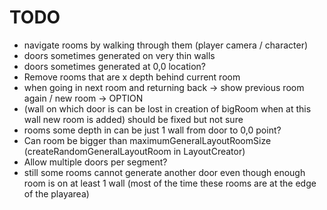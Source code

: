 # TODO
- navigate rooms by walking through them (player camera / character)
- doors sometimes generated on very thin walls
- doors sometimes generated at 0,0 location?
- Remove rooms that are x depth behind current room
- when going in next room and returning back -> show previous room again / new room -> OPTION
- (wall on which door is can be lost in creation of bigRoom when at this wall new room is added) should be fixed but not sure
- rooms some depth in can be just 1 wall from door to 0,0 point?
- Can room be bigger than maximumGeneralLayoutRoomSize (createRandomGeneralLayoutRoom in LayoutCreator)
- Allow multiple doors per segment?
- still some rooms cannot generate another door even though enough room is on at least 1 wall (most of the time these rooms are at the edge of the playarea)